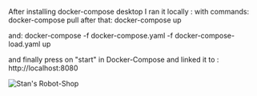 After installing docker-compose desktop
I ran it locally :
with commands: 
          docker-compose pull
after that:
          docker-compose up

and: 
          docker-compose -f docker-compose.yaml -f docker-compose-load.yaml up

and finally press on "start" in Docker-Compose and linked it to : http://localhost:8080

![Stan's Robot-Shop](/c/Users/97250/OneDrive/Pictures/Robot-Shop-Screen.png)
